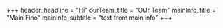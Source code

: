 +++
header_headline = "Hi"
ourTeam_title = "OUr Team"
mainInfo_title = "Main Fino"
mainInfo_subtitle = "text from main info"
+++
